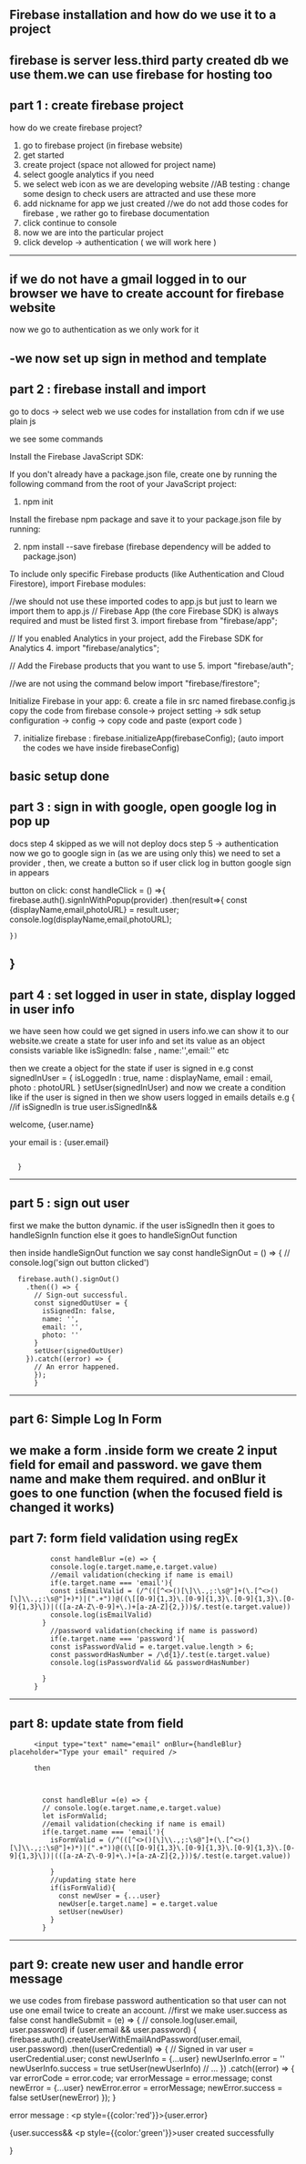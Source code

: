 Firebase installation and how do we use it to a project
------------------------------------------------------------------
firebase is server less.third party created db we use them.we can use firebase for hosting too 
----------------------------------------
part 1 : create firebase project
--------------------------------------
how do we create firebase project? 

1. go to firebase project (in firebase website)
2. get started
3. create project (space not allowed for project name) 
4. select google analytics if you need 
5. we select web icon as we are developing website 
//AB testing : change some design to check users are attracted and use these more
6. add nickname for app we just created
//we do not add those codes for firebase , we rather go to firebase documentation 
7. click continue to console 
8. now we are into the particular project 
9. click develop -> authentication ( we will work here )
-----------------------------------------
if we do not have a gmail logged in to our browser we have to create account for firebase website
------------------------------------------
now we go to authentication as we only work for it 

-we now set up sign in method and template 
-------------------------------------------
part 2 : firebase install and import 
------------------------------------
go to docs -> select web
we use codes for installation from cdn if we use plain js 


we see some commands


Install the Firebase JavaScript SDK:

If you don't already have a package.json file, create one by running the following command from the root of your JavaScript project:

1. npm init

Install the firebase npm package and save it to your package.json file by running:


2. npm install --save firebase 
(firebase dependency will be added to package.json)


To include only specific Firebase products (like Authentication and Cloud Firestore), import Firebase modules:


//we should not use these imported codes to app.js but just to learn we import them to app.js 
// Firebase App (the core Firebase SDK) is always required and must be listed first
3. import firebase from "firebase/app";

// If you enabled Analytics in your project, add the Firebase SDK for Analytics
4. import "firebase/analytics";

// Add the Firebase products that you want to use
5. import "firebase/auth";

//we are not using the command below 
import "firebase/firestore";

Initialize Firebase in your app:
6. create a file in src named firebase.config.js
copy the code from firebase console-> project setting -> sdk setup configuration -> config -> copy code and paste (export code ) 

7. initialize firebase : firebase.initializeApp(firebaseConfig);
(auto import the codes we have inside firebaseConfig)

basic setup done
-------------------------------------------
part 3 : sign in with google, open google log in pop up 
---------------------------------------------
docs step 4 skipped as we will not deploy 
docs step 5 -> authentication
now we go to google sign in (as we are using only this)
we need to set a provider , then, 
we create a button so if user click log in button google sign in appears 

button on click: 
  const handleClick = () =>{
    firebase.auth().signInWithPopup(provider)
    .then(result=>{
      const {displayName,email,photoURL} = result.user;
      console.log(displayName,email,photoURL);

    })
  }
-------------------------------------------------------
part 4 :  set logged in user in state, display logged in user info 
--------------------------------------------------------
we have seen how could we get signed in users info.we can show it to our website.we create a state for user info and set its value as an object consists variable like isSignedIn: false , name:'',email:'' etc

then we create a object for the state if user is signed in e.g 
    const signedInUser = {
        isLoggedIn : true,
        name  : displayName,
        email : email,
        photo : photoURL
      }
      setUser(signedInUser)
and now we create a condition like if the user is signed in then we show users logged in emails details e.g 
    {
        //if isSignedIn is true
        user.isSignedIn&& <div>
          <p>welcome, {user.name}</p>
          <p>your email is : {user.email}</p>
          <img src={user.photo} alt="" />
        </div>
        
      }

-----------------------------------------------------------------
part 5 : sign out user 
-----------------------------------------------------------------
first we make the button dynamic. if the user isSignedIn then it goes to handleSignIn function else it goes to handleSignOut function 

then inside handleSignOut function we say 
            const handleSignOut = () => {
      // console.log('sign out button clicked')

      firebase.auth().signOut()
        .then(() => {
          // Sign-out successful.
          const signedOutUser = {
            isSignedIn: false,
            name: '',
            email: '',
            photo: ''
          } 
          setUser(signedOutUser)
        }).catch((error) => {
          // An error happened.
          });
          }
          
-----------------------------------------------------------------
part 6: Simple Log In Form
-----------------------------------------------------------------
we make a form .inside form we create 2 input field for email and password. we gave them name and make them required. and onBlur it goes to one function (when the focused field is changed it works) 
-----------------------------------------------------------------
part 7: form field validation using regEx
----------------------------------------------------------------- 
              const handleBlur =(e) => {
              console.log(e.target.name,e.target.value)
              //email validation(checking if name is email)
              if(e.target.name === 'email'){
              const isEmailValid = (/^(([^<>()[\]\\.,;:\s@"]+(\.[^<>()[\]\\.,;:\s@"]+)*)|(".+"))@((\[[0-9]{1,3}\.[0-9]{1,3}\.[0-9]{1,3}\.[0-9]{1,3}\])|(([a-zA-Z\-0-9]+\.)+[a-zA-Z]{2,}))$/.test(e.target.value))
              console.log(isEmailValid)
            }
              //password validation(checking if name is password)
              if(e.target.name === 'password'){
              const isPasswordValid = e.target.value.length > 6;
              const passwordHasNumber = /\d{1}/.test(e.target.value)
              console.log(isPasswordValid && passwordHasNumber)

            }
          }
          
          
---------------------------------------------------------------
part 8: update state from field
---------------------------------------------------------------
          <input type="text" name="email" onBlur={handleBlur} placeholder="Type your email" required />

          then



            const handleBlur =(e) => {
            // console.log(e.target.name,e.target.value)
            let isFormValid;
            //email validation(checking if name is email)
            if(e.target.name === 'email'){
              isFormValid = (/^(([^<>()[\]\\.,;:\s@"]+(\.[^<>()[\]\\.,;:\s@"]+)*)|(".+"))@((\[[0-9]{1,3}\.[0-9]{1,3}\.[0-9]{1,3}\.[0-9]{1,3}\])|(([a-zA-Z\-0-9]+\.)+[a-zA-Z]{2,}))$/.test(e.target.value))
      
              }
              //updating state here
              if(isFormValid){
                const newUser = {...user}
                newUser[e.target.name] = e.target.value 
                setUser(newUser)
              }
            }

----------------------------------------------------
part 9: create new user and handle error message
----------------------------------------------------
we use codes from firebase password authentication so that user can not use one email twice to create an account. 
    //first we make user.success as false 
    const handleSubmit = (e) => {
    // console.log(user.email, user.password)
    if (user.email && user.password) {
      firebase.auth().createUserWithEmailAndPassword(user.email, user.password)
        .then((userCredential) => {
          // Signed in 
          var user = userCredential.user;
          const newUserInfo = {...user}
          newUserInfo.error = ''
          newUserInfo.success = true
          setUser(newUserInfo)
          // ...
        })
        .catch((error) => {
          var errorCode = error.code;
          var errorMessage = error.message;
          const newError = {...user}
          newError.error = errorMessage;
          newError.success = false
          setUser(newError)
        });
    }

error message : 
      <p style={{color:'red'}}>{user.error}</p>
      {user.success&& <p style={{color:'green'}}>user created successfully</p>}